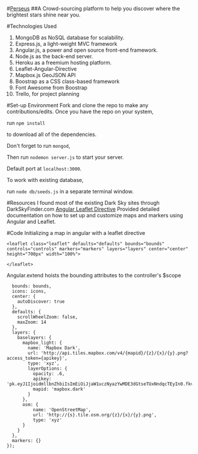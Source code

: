 #[Perseus](https://gaze-perseus.herokuapp.com/)
##A Crowd-sourcing platform to help you discover where the brightest stars shine near you.

#Technologies Used
1. MongoDB as NoSQL database for scalability.
2. Express.js, a light-weight MVC framework
3. Angular.js, a power and open source front-end framework.
4. Node.js as the back-end server.
5. Heroku as a freemium hosting platform.
6. Leaflet-Angular-Directive
7. Mapbox.js GeoJSON API
8. Boostrap as a CSS class-based framework
9. Font Awesome from Boostrap
10. Trello, for project planning

#Set-up Environment
Fork and clone the repo to make any contributions/edits. Once you have the repo on your system,

run ```npm install```

to download all of the dependencies.

Don't forget to run ```mongod```,


Then run ```nodemon server.js``` to start your server.

Default port at ```localhost:3000```.

To work with existing database,

run ```node db/seeds.js``` in a separate terminal window.

#Resources
I found most of the existing Dark Sky sites through DarkSkyFinder.com
[Angular Leaflet Directive](http://tombatossals.github.io/angular-leaflet-directive) Provided detailed documentation on how to set up and customize maps and markers using Angular and Leaflet.

#Code
Initializing a map in angular with a leaflet directive

```
<leaflet class="leaflet" defaults="defaults" bounds="bounds" controls="controls" markers="markers" layers="layers" center="center" height="700px" width="100%">

</leaflet>
```

Angular.extend hoists the bounding attributes to the controller's $scope
```angular.extend($scope, {
  bounds: bounds,
  icons: icons,
  center: {
    autoDiscover: true
  },
  defaults: {
    scrollWheelZoom: false,
    maxZoom: 14
  },
  layers: {
    baselayers: {
      mapbox_light: {
        name: 'Mapbox Dark',
        url: 'http://api.tiles.mapbox.com/v4/{mapid}/{z}/{x}/{y}.png?access_token={apikey}',
        type: 'xyz',
        layerOptions: {
          opacity: .6,
          apikey: 'pk.eyJ1IjoidmllbnZhbiIsImEiOiJjaW1uczNyazYwMDE3dGtseTUxNndqcTEyIn0.fkvvqUjwFKLu5JhdbwKNWw',
          mapid: 'mapbox.dark'
        }
      },
      osm: {
          name: 'OpenStreetMap',
          url: 'http://{s}.tile.osm.org/{z}/{x}/{y}.png',
          type: 'xyz'
      }
    }
  },
  markers: {}
});
```
